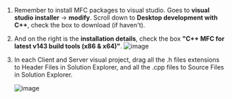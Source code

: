 1. Remember to install MFC packages to visual studio. Goes to **visual studio installer** -> **modify**. Scroll down to **Desktop development with C++**, check the box to download (if haven't).
2. And on the right is the **installation details**, check the box **"C++ MFC for latest v143 build tools (x86 & x64)"**.
   ![image](https://github.com/user-attachments/assets/43ca0bdc-af8a-4e6a-a110-105c5d75f176)
3. In each Client and Server visual project, drag all the .h files extensions to Header Files in Solution Explorer, and all the .cpp files to Source Files in Solution Explorer.
   
   ![image](https://github.com/user-attachments/assets/3c71a652-098a-485d-a361-a2ca168cba20)

